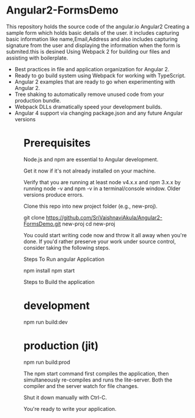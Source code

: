 # Angular2-FormsDemo

This repository holds the source code of the angular.io Angular2 Creating a sample form which holds basic details of the user. it includes capturing basic information like name,Email,Address and also includes capturing signature from the user and displaying the information when the form is submited.this is desined Using Webpack 2 for building our files and assisting with boilerplate.
<ul>
<li>Best practices in file and application organization for Angular 2.</li>
<li>Ready to go build system using Webpack for working with TypeScript.</li>
<li>Angular 2 examples that are ready to go when experimenting with Angular 2.</li>
<li>Tree shaking to automatically remove unused code from your production bundle.</li>
<li>Webpack DLLs dramatically speed your development builds.</li>
<li>Angular 4 support via changing package.json and any future Angular versions</li>
<ul>

# Prerequisites

Node.js and npm are essential to Angular development.

Get it now if it's not already installed on your machine.

Verify that you are running at least node v4.x.x and npm 3.x.x by running node -v and npm -v in a terminal/console window. Older versions produce errors.

Clone this repo into new project folder (e.g., new-proj).

git clone https://github.com/SriVaishnaviAkula/Angular2-FormsDemo.git new-proj cd new-proj

You could start writing code now and throw it all away when you're done. If you'd rather preserve your work under source control, consider taking the following steps.

Steps To Run angular Application

npm install 
npm start

Steps to Build the application

# development
npm run build:dev

# production (jit)
npm run build:prod

The npm start command first compiles the application, then simultaneously re-compiles and runs the lite-server. Both the compiler and the server watch for file changes.

Shut it down manually with Ctrl-C.

You're ready to write your application.
